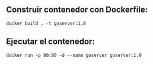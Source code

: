 ## Construir contenedor con Dockerfile:
    docker build . -t goserver:1.0
## Ejecutar el contenedor:
    docker run -p 80:80 -d --name goserver goserver:1.0
